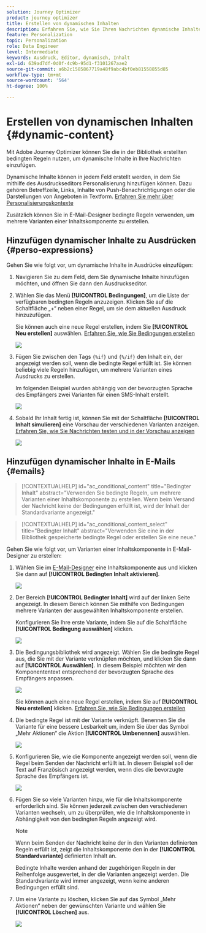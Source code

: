 ```yaml
---
solution: Journey Optimizer
product: journey optimizer
title: Erstellen von dynamischen Inhalten
description: Erfahren Sie, wie Sie Ihren Nachrichten dynamische Inhalte hinzufügen können.
feature: Personalization
topic: Personalization
role: Data Engineer
level: Intermediate
keywords: Ausdruck, Editor, dynamisch, Inhalt
exl-id: 639ad7df-0d0f-4c9b-95d1-f3101267aae2
source-git-commit: a6b2c1585867719a48f9abc4bf0eb81558855d85
workflow-type: tm+mt
source-wordcount: '564'
ht-degree: 100%

---
```


# Erstellen von dynamischen Inhalten {#dynamic-content}

Mit Adobe Journey Optimizer können Sie die in der Bibliothek erstellten bedingten Regeln nutzen, um dynamische Inhalte in Ihre Nachrichten einzufügen.

Dynamische Inhalte können in jedem Feld erstellt werden, in dem Sie mithilfe des Ausdruckseditors Personalisierung hinzufügen können. Dazu gehören Betreffzeile, Links, Inhalte von Push-Benachrichtigungen oder die Darstellungen von Angeboten in Textform. [Erfahren Sie mehr über Personalisierungskontexte](personalization-contexts.md)

Zusätzlich können Sie in E-Mail-Designer bedingte Regeln verwenden, um mehrere Varianten einer Inhaltskomponente zu erstellen.

## Hinzufügen dynamischer Inhalte zu Ausdrücken {#perso-expressions}

Gehen Sie wie folgt vor, um dynamische Inhalte in Ausdrücke einzufügen:

1. Navigieren Sie zu dem Feld, dem Sie dynamische Inhalte hinzufügen möchten, und öffnen Sie dann den Ausdruckseditor.

1. Wählen Sie das Menü **[!UICONTROL Bedingungen]**, um die Liste der verfügbaren bedingten Regeln anzuzeigen. Klicken Sie auf die Schaltfläche „+“ neben einer Regel, um sie dem aktuellen Ausdruck hinzuzufügen.

   Sie können auch eine neue Regel erstellen, indem Sie **[!UICONTROL Neu erstellen]** auswählen. [Erfahren Sie, wie Sie Bedingungen erstellen](create-conditions.md)

   ![](assets/conditions-expression.png)

1. Fügen Sie zwischen den Tags `{%if}` und `{%/if}` den Inhalt ein, der angezeigt werden soll, wenn die bedingte Regel erfüllt ist. Sie können beliebig viele Regeln hinzufügen, um mehrere Varianten eines Ausdrucks zu erstellen.

   Im folgenden Beispiel wurden abhängig von der bevorzugten Sprache des Empfängers zwei Varianten für einen SMS-Inhalt erstellt.

   ![](assets/conditions-language-sample.png)

1. Sobald Ihr Inhalt fertig ist, können Sie mit der Schaltfläche **[!UICONTROL Inhalt simulieren]** eine Vorschau der verschiedenen Varianten anzeigen. [Erfahren Sie, wie Sie Nachrichten testen und in der Vorschau anzeigen](../content-management/preview-test.md)

   ![](assets/conditions-preview.png)

## Hinzufügen dynamischer Inhalte in E-Mails {#emails}

>[!CONTEXTUALHELP]
>id="ac_conditional_content"
>title="Bedingter Inhalt"
>abstract="Verwenden Sie bedingte Regeln, um mehrere Varianten einer Inhaltskomponente zu erstellen. Wenn beim Versand der Nachricht keine der Bedingungen erfüllt ist, wird der Inhalt der Standardvariante angezeigt."

>[!CONTEXTUALHELP]
>id="ac_conditional_content_select"
>title="Bedingter Inhalt"
>abstract="Verwenden Sie eine in der Bibliothek gespeicherte bedingte Regel oder erstellen Sie eine neue."

Gehen Sie wie folgt vor, um Varianten einer Inhaltskomponente in E-Mail-Designer zu erstellen:

1. Wählen Sie im [E-Mail-Designer](../email/content-from-scratch.md) eine Inhaltskomponente aus und klicken Sie dann auf **[!UICONTROL Bedingten Inhalt aktivieren]**.

   ![](assets/conditions-enable-conditional.png)

1. Der Bereich **[!UICONTROL Bedingter Inhalt]** wird auf der linken Seite angezeigt. In diesem Bereich können Sie mithilfe von Bedingungen mehrere Varianten der ausgewählten Inhaltskomponente erstellen.

   Konfigurieren Sie Ihre erste Variante, indem Sie auf die Schaltfläche **[!UICONTROL Bedingung auswählen]** klicken.

   ![](assets/conditions-apply.png)

1. Die Bedingungsbibliothek wird angezeigt. Wählen Sie die bedingte Regel aus, die Sie mit der Variante verknüpfen möchten, und klicken Sie dann auf **[!UICONTROL Auswählen]**. In diesem Beispiel möchten wir den Komponententext entsprechend der bevorzugten Sprache des Empfängers anpassen.

   ![](assets/conditions-select.png)

   Sie können auch eine neue Regel erstellen, indem Sie auf **[!UICONTROL Neu erstellen]** klicken. [Erfahren Sie, wie Sie Bedingungen erstellen](create-conditions.md)

1. Die bedingte Regel ist mit der Variante verknüpft. Benennen Sie die Variante für eine bessere Lesbarkeit um, indem Sie über das Symbol „Mehr Aktionen“ die Aktion **[!UICONTROL Umbenennen]** auswählen.

   ![](assets/conditions-rename.png)

1. Konfigurieren Sie, wie die Komponente angezeigt werden soll, wenn die Regel beim Senden der Nachricht erfüllt ist. In diesem Beispiel soll der Text auf Französisch angezeigt werden, wenn dies die bevorzugte Sprache des Empfängers ist.

   ![](assets/conditions-design.png)

1. Fügen Sie so viele Varianten hinzu, wie für die Inhaltskomponente erforderlich sind. Sie können jederzeit zwischen den verschiedenen Varianten wechseln, um zu überprüfen, wie die Inhaltskomponente in Abhängigkeit von den bedingten Regeln angezeigt wird.

   >[!NOTE]
   >Wenn beim Senden der Nachricht keine der in den Varianten definierten Regeln erfüllt ist, zeigt die Inhaltskomponente den in der **[!UICONTROL Standardvariante]** definierten Inhalt an.
   >
   >Bedingte Inhalte werden anhand der zugehörigen Regeln in der Reihenfolge ausgewertet, in der die Varianten angezeigt werden. Die Standardvariante wird immer angezeigt, wenn keine anderen Bedingungen erfüllt sind.

1. Um eine Variante zu löschen, klicken Sie auf das Symbol „Mehr Aktionen“ neben der gewünschten Variante und wählen Sie **[!UICONTROL Löschen]** aus.

   ![](assets/conditions-delete.png)
